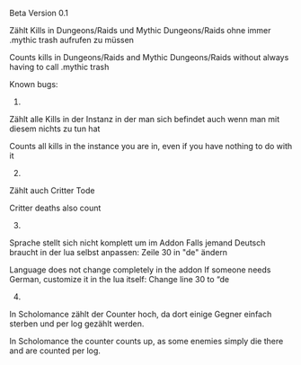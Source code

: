 Beta Version 0.1

Zählt Kills in Dungeons/Raids und Mythic Dungeons/Raids ohne immer .mythic trash aufrufen zu müssen


Counts kills in Dungeons/Raids and Mythic Dungeons/Raids without always having to call .mythic trash

Known bugs:

1. 

Zählt alle Kills in der Instanz in der man sich befindet auch wenn man mit diesem nichts zu tun hat 

Counts all kills in the instance you are in, even if you have nothing to do with it 

2. 

Zählt auch Critter Tode

Critter deaths also count

3. 

Sprache stellt sich nicht komplett um im Addon
Falls jemand Deutsch braucht in der lua selbst anpassen:
Zeile 30 in "de" ändern

Language does not change completely in the addon
If someone needs German, customize it in the lua itself:
Change line 30 to “de

4.

In Scholomance zählt der Counter hoch, da dort einige Gegner einfach sterben und per log gezählt werden.

In Scholomance the counter counts up, as some enemies simply die there and are counted per log.
